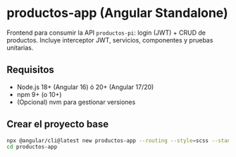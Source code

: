 # productos-app (Angular Standalone)

Frontend para consumir la API `productos-pi`: login (JWT) + CRUD de productos.
Incluye interceptor JWT, servicios, componentes y pruebas unitarias.

## Requisitos
- Node.js 18+ (Angular 16) ó 20+ (Angular 17/20)
- npm 9+ (o 10+)
- (Opcional) nvm para gestionar versiones

## Crear el proyecto base
```bash
npx @angular/cli@latest new productos-app --routing --style=scss --standalone
cd productos-app